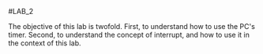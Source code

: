 #LAB_2

The objective of this lab is twofold. First, to understand how to use the PC's timer. Second, to understand the concept of interrupt, and how to use it in the context of this lab.

